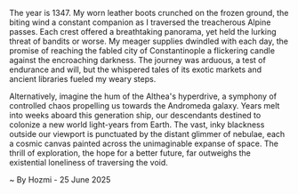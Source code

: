 
The year is 1347.  My worn leather boots crunched on the frozen ground, the biting wind a constant companion as I traversed the treacherous Alpine passes.  Each crest offered a breathtaking panorama, yet held the lurking threat of bandits or worse.  My meager supplies dwindled with each day, the promise of reaching the fabled city of Constantinople a flickering candle against the encroaching darkness.  The journey was arduous, a test of endurance and will, but the whispered tales of its exotic markets and ancient libraries fueled my weary steps.

Alternatively, imagine the hum of the Althea's hyperdrive, a symphony of controlled chaos propelling us towards the Andromeda galaxy.  Years melt into weeks aboard this generation ship, our descendants destined to colonize a new world light-years from Earth.  The vast, inky blackness outside our viewport is punctuated by the distant glimmer of nebulae, each a cosmic canvas painted across the unimaginable expanse of space. The thrill of exploration, the hope for a better future, far outweighs the existential loneliness of traversing the void.

~ By Hozmi - 25 June 2025
